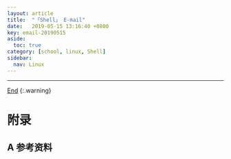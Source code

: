 ```yaml
---
layout: article
title:  "「Shell」 E-mail"
date:   2019-05-15 13:16:40 +0800
key: email-20190515
aside:
  toc: true
category: [school, linux, Shell]
sidebar:
  nav: Linux
---
```

<span id="head"></span>
<!--more-->




-------------------  
[End](#head)
{:.warning}  


# 附录
## A 参考资料
